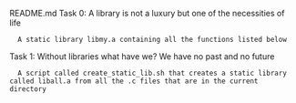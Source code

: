 README.md
Task 0: A library is not a luxury but one of the necessities of life

      A static library libmy.a containing all the functions listed below
Task 1: Without libraries what have we? We have no past and no future

      A script called create_static_lib.sh that creates a static library called liball.a from all the .c files that are in the current directory
